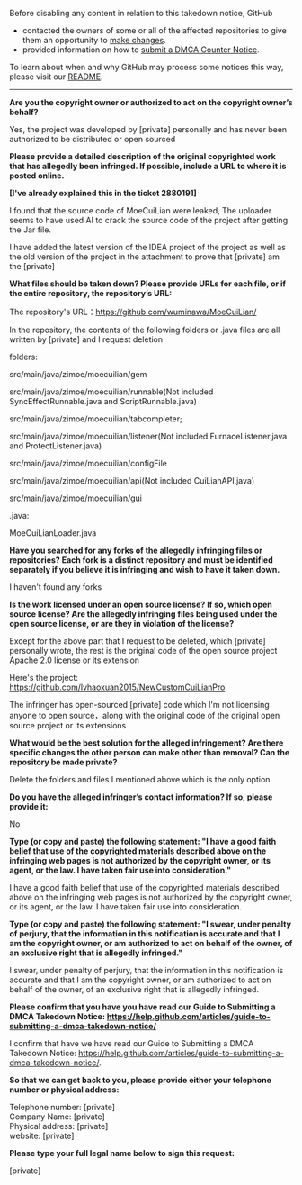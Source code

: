 Before disabling any content in relation to this takedown notice, GitHub
- contacted the owners of some or all of the affected repositories to give them an opportunity to [make changes](https://docs.github.com/en/github/site-policy/dmca-takedown-policy#a-how-does-this-actually-work).
- provided information on how to [submit a DMCA Counter Notice](https://docs.github.com/en/articles/guide-to-submitting-a-dmca-counter-notice).

To learn about when and why GitHub may process some notices this way, please visit our [README](https://github.com/github/dmca/blob/master/README.md#anatomy-of-a-takedown-notice).

---

**Are you the copyright owner or authorized to act on the copyright owner’s behalf?**  
  
Yes, the project was developed by [private] personally and has never been authorized to be distributed or open sourced  
  
**Please provide a detailed description of the original copyrighted work that has allegedly been infringed. If possible, include a URL to where it is posted online.**  
  
**[I've already explained this in the ticket 2880191]**  
  
I found that the source code of MoeCuiLian were leaked, The uploader seems to have used AI to crack the source code of the project after getting the Jar file.  
  
I have added the latest version of the IDEA project of the project as well as the old version of the project in the attachment to prove that [private] am the [private]   
  
**What files should be taken down? Please provide URLs for each file, or if the entire repository, the repository’s URL:**  
  
The repository's URL：https://github.com/wuminawa/MoeCuiLian/  
  
In the repository, the contents of the following folders or .java files are all written by [private] and I request deletion  
  
folders:  
  
src/main/java/zimoe/moecuilian/gem  
  
src/main/java/zimoe/moecuilian/runnable(Not included SyncEffectRunnable.java and ScriptRunnable.java)   
  
src/main/java/zimoe/moecuilian/tabcompleter;  
  
src/main/java/zimoe/moecuilian/listener(Not included FurnaceListener.java and ProtectListener.java)   
  
src/main/java/zimoe/moecuilian/configFile  
  
src/main/java/zimoe/moecuilian/api(Not included  CuiLianAPI.java)   
  
src/main/java/zimoe/moecuilian/gui  
  
.java:  
  
MoeCuiLianLoader.java  
  
  
**Have you searched for any forks of the allegedly infringing files or repositories? Each fork is a distinct repository and must be identified separately if you believe it is infringing and wish to have it taken down.**  
  
I haven't found any forks  
  
**Is the work licensed under an open source license? If so, which open source license? Are the allegedly infringing files being used under the open source license, or are they in violation of the license?**  
  
Except for the above part that I request to be deleted, which [private] personally wrote, the rest is the original code of the open source project Apache 2.0 license or its extension  
  
Here's the project: https://github.com/lvhaoxuan2015/NewCustomCuiLianPro  
  
The infringer has open-sourced [private] code which I'm not licensing anyone to open source，along with the original code of the original open source project or its extensions  
  
**What would be the best solution for the alleged infringement? Are there specific changes the other person can make other than removal? Can the repository be made private?**  
  
Delete the folders and files I mentioned above which is the only option.   
  
**Do you have the alleged infringer’s contact information? If so, please provide it:**  
  
No  
  
**Type (or copy and paste) the following statement: "I have a good faith belief that use of the copyrighted materials described above on the infringing web pages is not authorized by the copyright owner, or its agent, or the law. I have taken fair use into consideration."**
  
I have a good faith belief that use of the copyrighted materials described above on the infringing web pages is not authorized by the copyright owner, or its agent, or the law. I have taken fair use into consideration.  
  
**Type (or copy and paste) the following statement: "I swear, under penalty of perjury, that the information in this notification is accurate and that I am the copyright owner, or am authorized to act on behalf of the owner, of an exclusive right that is allegedly infringed."**  
  
I swear, under penalty of perjury, that the information in this notification is accurate and that I am the copyright owner, or am authorized to act on behalf of the owner, of an exclusive right that is allegedly infringed.  
  
**Please confirm that you have you have read our Guide to Submitting a DMCA Takedown Notice: https://help.github.com/articles/guide-to-submitting-a-dmca-takedown-notice/**
  
I confirm that have we have read our Guide to Submitting a DMCA Takedown Notice: https://help.github.com/articles/guide-to-submitting-a-dmca-takedown-notice/.  
  
**So that we can get back to you, please provide either your telephone number or physical address:**
  
Telephone number: [private]  
Company Name: [private]  
Physical address: [private]  
website: [private]  
  
**Please type your full legal name below to sign this request:**
  
[private]  
